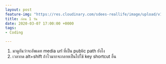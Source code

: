 ```yaml
---
layout: post
feature-img: "https://res.cloudinary.com/sdees-reallife/image/upload/v1555658919/sample_feature_img.png"
title: ก่อน 1 วัน
date: 2020-03-07 17:00:00 +0000
tags:
- Coding

---
```

1. มาดูกันว่าจะอัพเดท media url ที่เป็น public path ยังไง
2. เวลากด alt+shift ถ้าไวมากจะกลายเป็นไปใช้ key shortcut อื่น

<i class="fa fa-child" style="color:plum"></i>
